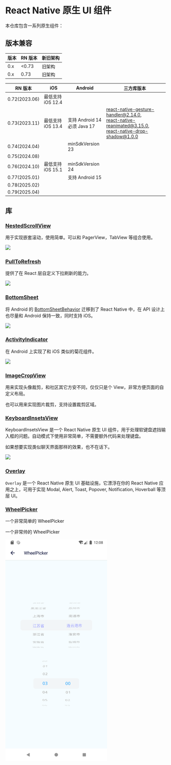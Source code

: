 # React Native 原生 UI 组件

本仓库包含一系列原生组件：

## 版本兼容

| 版本 | RN 版本 | 新旧架构 |
| ---- | ------- | -------- |
| 0.x  | <0.73   | 旧架构   |
| 0.x  | 0.73    | 旧架构   |

| RN 版本       | iOS               | Android                         | 三方库版本                                                                                                |
| ------------- | ----------------- | ------------------------------- | --------------------------------------------------------------------------------------------------------- |
| 0.72(2023.06) | 最低支持 iOS 12.4 |                                 |                                                                                                           |
| 0.73(2023.11) | 最低支持 iOS 13.4 | 支持 Android 14<br>必须 Java 17 | react-native-gesture-handler@2.14.0,<br>react-native-reanimated@3.15.0,<br>react-native-drop-shadow@1.0.0 |
| 0.74(2024.04) |                   | minSdkVersion 23                |                                                                                                           |
| 0.75(2024.08) |                   |                                 |                                                                                                           |
| 0.76(2024.10) | 最低支持 iOS 15.1 | minSdkVersion 24                |                                                                                                           |
| 0.77(2025.01) |                   | 支持 Android 15                 |                                                                                                           |
| 0.78(2025.02) |                   |                                 |                                                                                                           |
| 0.79(2025.04) |                   |                                 |                                                                                                           |

## 库

### [NestedScrollView](./packages/nested-scroll/README.md)

用于实现嵌套滚动，使用简单。可以和 PagerView，TabView 等组合使用。

<img src="./packages/nested-scroll/docs/assets/struct.png">

### [PullToRefresh](./packages/pull-to-refresh/README.md)

提供了在 React 层自定义下拉刷新的能力。

<img src="./packages/pull-to-refresh/docs/assets/separated.gif" width="320">

### [BottomSheet](./packages/bottom-sheet/README.md)

将 Android 的 [BottomSheetBehavior](https://developer.android.com/reference/com/google/android/material/bottomsheet/BottomSheetBehavior) 迁移到了 React Native 中，在 API 设计上也尽量和 Android 保持一致，同时支持 iOS。

<img src="./packages/bottom-sheet/docs/assets/pagerview.gif" width="320">

### [ActivityIndicator](./packages/activity-indicator/README.md)

在 Android 上实现了和 iOS 类似的菊花组件。

<img src="./packages/activity-indicator/docs/assets/activity.png" width="320">

### [ImageCropView](./packages/image-crop/README.md)

用来实现头像裁剪，和社区其它方安不同，仅仅只是个 View，非常方便页面的自定义布局。

也可以用来实现图片裁剪，支持设置裁剪区域。

### [KeyboardInsetsView](./packages/keyboard-insets/README.md)

KeyboardInsetsView 是一个 React Native 原生 UI 组件，用于处理软键盘遮挡输入框的问题。自动模式下使用非常简单，不需要额外代码来处理键盘。

如果想要实现类似聊天界面那样的效果，也不在话下。

<img src="./packages/keyboard-insets/docs/assets/chat.gif" width="320">

### [Overlay](./packages/overlay/README.md)

`Overlay` 是一个 React Native 原生 UI 基础设施，它漂浮在你的 React Native 应用之上，可用于实现 Modal, Alert, Toast, Popover, Notification, Hoverball 等顶层 UI。

### [WheelPicker](./packages/wheel-picker/README.md)

一个非常简单的 WheelPicker

一个非常帅的 WheelPicker

<img src="./packages/wheel-picker/docs/assets/wheelpicker.png" width="320">
